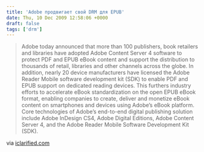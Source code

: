 ```yaml
---
title: 'Adobe продвигает свой DRM для EPUB'
date: Thu, 10 Dec 2009 12:58:06 +0000
draft: false
tags: ['drm']
---
```


> Adobe today announced that more than 100 publishers, book retailers and libraries have adopted Adobe Content Server 4 software to protect PDF and EPUB eBook content and support the distribution to thousands of retail, libraries and other channels across the globe. In addition, nearly 20 device manufacturers have licensed the Adobe Reader Mobile software development kit (SDK) to enable PDF and EPUB support on dedicated reading devices. This furthers industry efforts to accelerate eBook standardization on the open EPUB eBook format, enabling companies to create, deliver and monetize eBook content on smartphones and devices using Adobe’s eBook platform. Core technologies of Adobe’s end-to-end digital publishing solution include Adobe InDesign CS4, Adobe Digital Editions, Adobe Content Server 4, and the Adobe Reader Mobile Software Development Kit (SDK).

via [iclarified.com](http://www.iclarified.com/entry/index.php?enid=6513)
